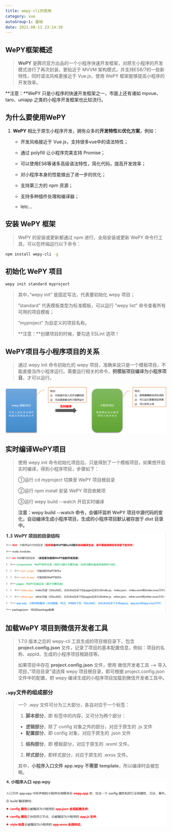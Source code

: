```yaml
---
title: wepy-cli的使用
category: vue
autoGroup-1: 基础
date: 2021-08-11 23:14:30
---
```


##  WePY框架概述

> **WePY** 是腾讯官方出品的一个小程序快速开发框架，对原生小程序的开发模式进行了再次封装，更贴近于 MVVM 架构模式，并支持ES6/7的一些新特性，同时语法风格更接近于 Vue.js，使用 WePY 框架能够提高小程序的开发效率。

**注意：**WePY 只是小程序的快速开发框架之一，市面上还有诸如 mpvue、taro、uniapp 之类的小程序开发框架也比较流行。

## 为什么要使用WePY

1. **WePY** 相比于原生小程序开发，拥有众多的**开发特性**和**优化方案**，例如：

   - 开发风格接近于 Vue.js，支持很多vue中的语法特性；

   - 通过 polyfill 让小程序完美支持 Promise；

   - 可以使用ES6等诸多高级语法特性，简化代码，提高开发效率；

   - 对小程序本身的性能做出了进一步的优化；

   - 支持第三方的 npm 资源；

   - 支持多种插件处理和编译器；

   - letc…

## **安装** **WePY** **框架**  

> WePY 的安装或更新都通过 npm 进行，全局安装或更新 WePY 命令行工具，可以在终端运行以下命令：

```bash
npm install wepy-cli -g
```

## 初始化 **WePY** **项目**  

```bash
wepy init standard myproject
```

> 其中，”wepy init” 是固定写法，代表要初始化 wepy 项目；
>
> ”standard” 代表模板类型为标准模板，可以运行 ”wepy list” 命令查看所有可用的项目模板；
>
>  ”myproject” 为自定义的项目名称。
>
> **注意：**创建项目的时候，要勾选 ESLint 选项！

## WePY项目与小程序项目的关系

> 通过 wepy init 命令初始化的 wepy 项目，准确来说只是一个模板项目，不能直接当作小程序运行。需要运行相关的命令，**把模板项目编译为小程序项目**，才可以运行。

![1582021822995](assets/1582021822995.png)

## 实时编译WePY项目

> 使用 wepy init 命令初始化项目后，只是得到了一个模板项目，如果想开启实时编译，得到小程序项目，步骤如下：
>
> ①运行 cd myproject 切换至 WePY 项目根目录
>
> ②运行 npm install 安装 WePY 项目依赖项
>
> ③运行 wepy build --watch 开启实时编译
>
> **注意：**wepy build --watch 命令，会循环监听 WePY 项目中源代码的变化，自动编译生成小程序项目，生成的小程序项目默认被存放于 dist 目录中**。**

![1582021954024](assets/1582021954024.png)

## 加载**WePY** **项目到微信开发者工具**  

> 1.7.0 版本之后的 wepy-cli 工具生成的项目根目录下，包含 **project.config.json** 文件，记录了项目的基本配置信息，例如：项目的名称、appId、生成的小程序项目根路径等。
>
> 如果项目中存在 **project.config.json** 文件，使用 微信开发者工具 --> 导入项目，”项目目录”请选择 wepy 项目根目录，即可根据 project.config.json 文件中的配置，把 wepy 编译生成的小程序项目加载到微信开发者工具中。

### `.wpy`文件的组成部分

> 一个 .wpy 文件可分为三大部分，各自对应于一个标签：
>
> 1.  **脚本部分**，即 <script></script> 标签中的内容，又可分为两个部分：
>    - **逻辑部分**，除了 config 对象之外的部分，对应于原生的 .js 文件
>    - **配置部分**，即 config 对象，对应于原生的 .json 文件
>
> 1. **结构部分**，即 <template></template> 模板部分，对应于原生的 .wxml 文件。
>
> 1. **样式部分**，即<style></style>样式部分，对应于原生的 .wxss 文件。
>
> 其中，**小程序入口文件** **app.wpy** **不需要** **template**，所以编译时会被忽略。

![1582022260306](assets/1582022260306.png)